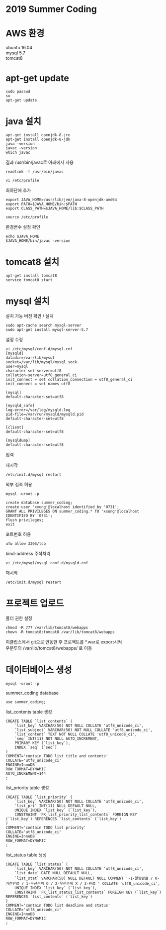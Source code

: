 # 2019 Summer Coding


# AWS 환경  
ubuntu 16.04  
mysql 5.7  
tomcat8  

# apt-get update  
``` Ubuntu 
sudo passwd
su  
apt-get update  
```  
  
# java 설치  
``` Ubuntu 
apt-get install openjdk-8-jre  
apt-get install openjdk-8-jdk  
java -version  
javac -version  
which javac
```  
결과 /usr/bin/javac로 아래에서 사용  
``` Ubuntu 
readlink -f /usr/bin/javac  
```  

``` Ubuntu  
vi /etc/profile  
``` 
최하단에 추가  
``` Ubuntu
export JAVA_HOME=/usr/lib/jvm/java-8-openjdk-amd64  
export PATH=$JAVA_HOME/bin:$PATH  
export CLASS_PATH=$JAVA_HOME/lib:$CLASS_PATH  
``` 

``` Ubuntu
source /etc/profile  
``` 
  
환경변수 설정 확인  
``` Ubuntu
echo $JAVA_HOME  
$JAVA_HOME/bin/javac -version  
``` 
  
# tomcat8 설치  
``` Ubuntu
apt-get install tomcat8  
service tomcat8 start  
``` 
  
# mysql 설치  
설치 가능 버전 확인 / 설치  
``` Ubuntu
sudo apt-cache search mysql-server  
sudo apt-get install mysql-server-5.7  
```  
  
설정 수정  
``` Ubuntu
vi /etc/mysql/conf.d/mysql.cnf  
[mysqld]  
datadir=/var/lib/mysql  
socket=/var/lib/mysql/mysql.sock  
user=mysql  
character-set-server=utf8  
collation-server=utf8_general_ci  
init_connect = set collation_connection = utf8_general_ci  
init_connect = set names utf8  

[mysql]  
default-character-set=utf8  

[mysqld_safe]  
log-error=/var/log/mysqld.log  
pid-file=/var/run/mysqld/mysqld.pid  
default-character-set=utf8  

[client]   
default-character-set=utf8  

[mysqldump]  
default-character-set=utf8  
``` 
입력  
  
재시작  
``` Ubuntu
/etc/init.d/mysql restart  
```   
외부 접속 허용  
``` Ubuntu
mysql -uroot -p  
``` 
``` MySQL
create database summer_coding;  
create user 'xxung'@localhost identified by '0731';  
GRANT ALL PRIVILEGES ON summer_coding.* TO 'xxung'@localhost IDENTIFIED BY '0731';  
flush privileges;  
exit
```
  
포트번호 허용  
``` Ubuntu
ufw allow 3306/tcp 
```    
bind-address 주석처리  
``` Ubuntu
vi /etc/mysql/mysql.conf.d/mysqld.cnf  
```    
  
재시작  
``` Ubuntu
/etc/init.d/mysql restart  
```
 
# 프로젝트 업로드  
폴더 권한 설정  
``` Ubuntu
chmod -R 777 /var/lib/tomcat8/webapps  
chown -R tomcat8:tomcat8 /var/lib/tomcat8/webapps  
``` 
이클립스에서 git으로 연동한 후 프로젝트를 *.war로 export시켜  
우분투의 /var/lib/tomcat8/webapps/ 로 이동  
  
  
# 데이터베이스 생성  
``` Ubuntu
mysql -uroot -p  
```   
  
summer_coding database   
``` MySQL
use summer_coding;  
``` 
  
list_contents table 생성  
``` MySQL
CREATE TABLE `list_contents` (
	`list_key` VARCHAR(50) NOT NULL COLLATE 'utf8_unicode_ci',
	`list_subject` VARCHAR(50) NOT NULL COLLATE 'utf8_unicode_ci',
	`list_content` TEXT NOT NULL COLLATE 'utf8_unicode_ci',
	`seq` INT(11) NOT NULL AUTO_INCREMENT,
	PRIMARY KEY (`list_key`),
	INDEX `seq` (`seq`)
)
COMMENT='contain TODO list title and contents'
COLLATE='utf8_unicode_ci'
ENGINE=InnoDB
ROW_FORMAT=DYNAMIC
AUTO_INCREMENT=144
;
``` 

list_priority table 생성  
``` MySQL
CREATE TABLE `list_priority` (
	`list_key` VARCHAR(50) NOT NULL COLLATE 'utf8_unicode_ci',
	`list_pri` INT(11) NULL DEFAULT NULL,
	UNIQUE INDEX `list_key` (`list_key`),
	CONSTRAINT `FK_list_priority_list_contents` FOREIGN KEY (`list_key`) REFERENCES `list_contents` (`list_key`)
)
COMMENT='contain TODO list priority'
COLLATE='utf8_unicode_ci'
ENGINE=InnoDB
ROW_FORMAT=DYNAMIC
;
``` 

list_status table 생성  
``` MySQL
CREATE TABLE `list_status` (
	`list_key` VARCHAR(50) NOT NULL COLLATE 'utf8_unicode_ci',
	`list_date` DATE NULL DEFAULT NULL,
	`list_stat` VARCHAR(50) NULL DEFAULT NULL COMMENT '-1-알람완료 / 0-기간만료 / 1-우선순위 O / 2-우선순위 X / 3-완료 ' COLLATE 'utf8_unicode_ci',
	UNIQUE INDEX `list_key` (`list_key`),
	CONSTRAINT `FK_list_status_list_contents` FOREIGN KEY (`list_key`) REFERENCES `list_contents` (`list_key`)
)
COMMENT='contain TODO list deadline and status'
COLLATE='utf8_unicode_ci'
ENGINE=InnoDB
ROW_FORMAT=DYNAMIC
;
 ```
